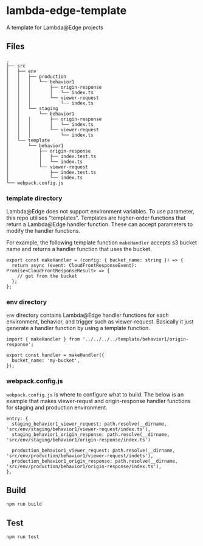 # lambda-edge-template

A template for Lambda@Edge projects

## Files

```
.
├── src
│   ├── env
│   │   ├── production
│   │   │   └── behavior1
│   │   │       ├── origin-response
│   │   │       │   └── index.ts
│   │   │       └── viewer-request
│   │   │           └── index.ts
│   │   └── staging
│   │       └── behavior1
│   │   │       ├── origin-response
│   │   │       │   └── index.ts
│   │   │       └── viewer-request
│   │   │           └── index.ts
│   └── template
│       └── behavior1
│           ├── origin-response
│           │   ├── index.test.ts
│           │   └── index.ts
│           └── viewer-request
│               ├── index.test.ts
│               └── index.ts
└── webpack.config.js
```

### template directory

Lambda@Edge does not support environment variables. To use parameter, this repo utilises "templates".
Templates are higher-order functions that return a Lambda@Edge handler function. These can accept parameters to modify the handler functions.

For example, the following template function `makeHandler` accepts s3 bucket name and returns a handler function that uses the bucket.

```
export const makeHandler = (config: { bucket_name: string }) => {
  return async (event: CloudFrontResponseEvent): Promise<CloudFrontResponseResult> => {
    // get from the bucket
  };
};
```

### env directory

`env` directory contains Lambda@Edge handler functions for each environment, behavior, and trigger such as viewer-request. Basically it just generate a handler function by using a template function.

```
import { makeHandler } from '../../../../template/behavior1/origin-response';

export const handler = makeHandler({
  bucket_name: 'my-bucket',
});
```

### webpack.config.js

`webpack.config.js` is where to configure what to build. The below is an example that makes viewer-requst and origin-response handler functions for staging and production environment.

```
entry: {
  staging_behavior1_viewer_request: path.resolve(__dirname, 'src/env/staging/behavior1/viewer-request/index.ts'),
  staging_behavior1_origin_response: path.resolve(__dirname, 'src/env/staging/behavior1/origin-response/index.ts')

  production_behavior1_viewer_request: path.resolve(__dirname, 'src/env/production/behavior1/viewer-request/indets'),
  production_behavior1_origin_response: path.resolve(__dirname, 'src/env/production/behavior1/origin-response/index.ts'),
},
```

## Build

```
npm run build
```

## Test

```
npm run test
```
